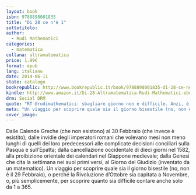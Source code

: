 ```yaml
---
layout: book
isbn: 9788898001835
title: "Di 28 ce n'è 1"
sottotitolo:
author:
  - Rudi Mathematici
categories:
  - matematica
collana: altramatematica
price: 1.99€
format: epub
lang: italiano
date: 2014-06-11
state: catalogo
bookrepublic: http://www.bookrepublic.it/book/9788898001835-di-28-ce-ne-1/
kindle: http://www.amazon.it/Di-28-Altramatematica-Rudi-Mathematici-ebook/dp/B00KXAFUPC/
drm: Social DRM
quote: "RT @rudimathematici: sbagliare giorno non è difficile. Anzi, è matematico."
meta: "Un viaggio per scoprire quale sia il giorno bisestile (no, non è il 29 Febbraio), o perché la Rivoluzione d’Ottobre sia capitata a Novembre, o, più semplicemente, per scoprire quanto sia difficile contare anche solo da 1 a 365."
cover_image:
---
```

Dalle Calende Greche (che non esistono) al 30 Febbraio (che invece è esistito); dalle invidie degli imperatori romani che volevano mesi non meno lunghi di quelli dei loro predecessori alle complicate decisioni conciliari sulla Pasqua e sull’Epatta; dalla cancellazione occidentale di dieci giorni nel 1582, alla proibizione orientale dei calendari nel Giappone medievale; dalla Genesi che cita la settimana nei suoi primi versi, al Giorno del Giudizio (inventato da un matematico).
Un viaggio per scoprire quale sia il giorno bisestile (no, non è il 29 Febbraio), o perché la Rivoluzione d’Ottobre sia capitata a Novembre, o, più semplicemente, per scoprire quanto sia difficile contare anche solo da 1 a 365.
